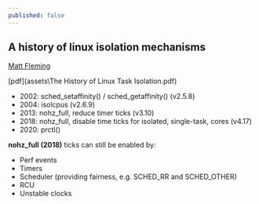 ```yaml
---
published: false
---
```

## A history of linux isolation mechanisms

[Matt Fleming](https://twitter.com/fleming_matt "twitter")

[pdf](assets\The History of Linux Task Isolation.pdf)


- 2002: sched_setaffinity() / sched_getaffinity() (v2.5.8)
- 2004: isolcpus (v2.6.9)
- 2013: nohz_full, reduce timer ticks (v3.10)
- 2018: nohz_full, disable time ticks for isolated, single-task, cores (v4.17)
- 2020: prctl()

****nohz_full (2018)**** ticks can still be enabled by:
- Perf events
- Timers
- Scheduler (providing fairness, e.g. SCHED_RR and SCHED_OTHER)
- RCU
- Unstable clocks



